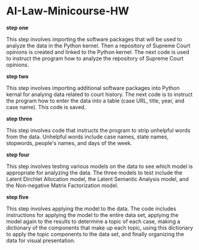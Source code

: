 # AI-Law-Minicourse-HW
**step one**

This step involves importing the software packages that will be used to analyze the data in the Python kernel. Then a repository of Supreme Court opinions is created and linked to the Python kernel. The next code is used to instruct the program how to analyze the repository of Supreme Court opinions.

**step two**

This step involves importing additional software packages into Python kernal for analying data related to court history. The next code is to instruct the program how to enter the data into a table (case URL, title, year, and case name). This code is saved.

**step three**

This step involves code that instructs the program to strip unhelpful words from the data. Unhelpful words include case names, state names, stopwords, people's names, and days of the week. 

**step four**

This step involves testing various models on the data to see which model is appropriate for analyzing the data. The three models to test include the Latent Dirchlet Allocation model, the Latent Semantic Analysis model, and the Non-negative Matrix Factorization model. 

**step five**

This step involves applying the model to the data. The code includes instructions for applying the model to the entire data set, applying the model again to the results to determine a topic of each case, making a dictionary of the components that make up each topic, using this dictionary to apply the topic components to the data set, and finally organizing the data for visual presentation. 
